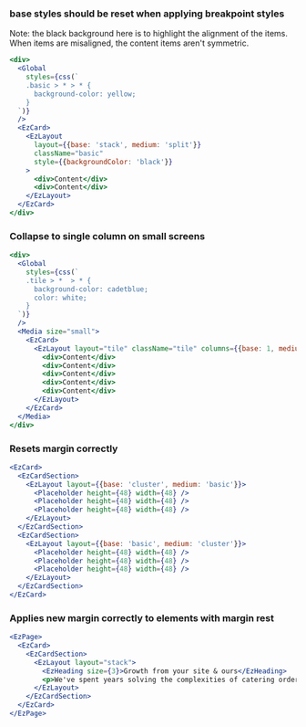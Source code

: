 ### base styles should be reset when applying breakpoint styles

Note: the black background here is to highlight the alignment of the items.
When items are misaligned, the content items aren't symmetric.

```jsx
<div>
  <Global
    styles={css(`
    .basic > * > * {
      background-color: yellow;
    }
  `)}
  />
  <EzCard>
    <EzLayout
      layout={{base: 'stack', medium: 'split'}}
      className="basic"
      style={{backgroundColor: 'black'}}
    >
      <div>Content</div>
      <div>Content</div>
    </EzLayout>
  </EzCard>
</div>
```

### Collapse to single column on small screens

```jsx
<div>
  <Global
    styles={css(`
    .tile > *  > * {
      background-color: cadetblue;
      color: white;
    }
  `)}
  />
  <Media size="small">
    <EzCard>
      <EzLayout layout="tile" className="tile" columns={{base: 1, medium: 3}}>
        <div>Content</div>
        <div>Content</div>
        <div>Content</div>
        <div>Content</div>
        <div>Content</div>
      </EzLayout>
    </EzCard>
  </Media>
</div>
```

### Resets margin correctly

```jsx
<EzCard>
  <EzCardSection>
    <EzLayout layout={{base: 'cluster', medium: 'basic'}}>
      <Placeholder height={48} width={48} />
      <Placeholder height={48} width={48} />
      <Placeholder height={48} width={48} />
    </EzLayout>
  </EzCardSection>
  <EzCardSection>
    <EzLayout layout={{base: 'basic', medium: 'cluster'}}>
      <Placeholder height={48} width={48} />
      <Placeholder height={48} width={48} />
      <Placeholder height={48} width={48} />
    </EzLayout>
  </EzCardSection>
</EzCard>
```

### Applies new margin correctly to elements with margin rest

```jsx
<EzPage>
  <EzCard>
    <EzCardSection>
      <EzLayout layout="stack">
        <EzHeading size={3}>Growth from your site & ours</EzHeading>
        <p>We've spent years solving the complexities of catering orders.</p>
      </EzLayout>
    </EzCardSection>
  </EzCard>
</EzPage>
```
